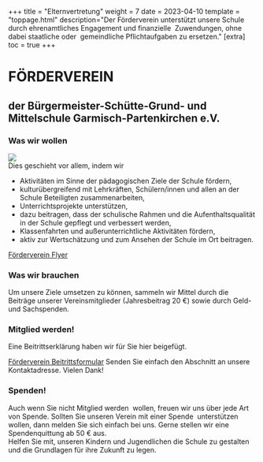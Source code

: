 +++
title = "Elternvertretung"
weight = 7
date = 2023-04-10
template = "toppage.html"
description="Der Förderverein unterstützt unsere Schule durch ehrenamtliches Engagement und finanzielle  Zuwendungen, ohne dabei staatliche oder  gemeindliche Pflichtaufgaben zu ersetzen."
[extra]
toc = true
+++

# FÖRDERVEREIN

## der Bürgermeister-Schütte-Grund- und Mittelschule Garmisch-Partenkirchen e.V.

### Was wir wollen

[![](http://s522938624.online.de/wp-content/uploads/2021/03/GSMS_Fo%CC%88rderverein_Ansicht-web.png)](https://volksschule-partenkirchen.de/wp-content/uploads/2021/03/GSMS_Fo%CC%88rderverein_Ansicht-web.png)   
Dies geschieht vor allem, indem wir

-   Aktivitäten im Sinne der pädagogischen Ziele der Schule fördern,
-   kulturübergreifend mit Lehrkräften, Schülern/innen und allen an der Schule Beteiligten zusammenarbeiten,
-   Unterrichtsprojekte unterstützen,
-   dazu beitragen, dass der schulische Rahmen und die Aufenthaltsqualität in der Schule gepflegt und verbessert werden,
-   Klassenfahrten und außerunterrichtliche Aktivitäten fördern,
-   aktiv zur Wertschätzung und zum Ansehen der Schule im Ort beitragen.

[Förderverein Flyer](https://volksschule-partenkirchen.de/wp-content/uploads/P_GSMS-Fo%CC%88rderverein_Flyer_Web_29-03-19.pdf)

### Was wir brauchen

Um unsere Ziele umsetzen zu können, sammeln wir Mittel durch die Beiträge unserer Vereinsmitglieder (Jahresbeitrag 20 €) sowie durch Geld- und Sachspenden.

### Mitglied werden!

Eine Beitrittserklärung haben wir für Sie hier beigefügt.

[Förderverein Beitrittsformular](https://volksschule-partenkirchen.de/wp-content/uploads/P_GSMS-Fo%CC%88rderverein_Beitrittsformular.pdf)
Senden Sie einfach den Abschnitt an unsere Kontaktadresse. Vielen Dank!

### Spenden!

Auch wenn Sie nicht Mitglied werden  wollen, freuen wir uns über jede Art von Spende. Sollten Sie unseren Verein mit einer Spende  unterstützen wollen, dann melden Sie sich einfach bei uns. Gerne stellen wir eine Spendenquittung ab 50 € aus.  
Helfen Sie mit, unseren Kindern und Jugendlichen die Schule zu gestalten und die Grundlagen für ihre Zukunft zu legen.